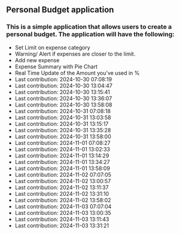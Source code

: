 ## Personal Budget application

### This is a simple application that allows users to create a personal budget. The application will have the following:

- Set Limit on expense category
- Warning/ Alert if expenses are closer to the limit.
- Add new expense
- Expense Summary with Pie Chart
- Real Time Update of the Amount you've used in %
- Last contribution: 2024-10-30 07:08:19
- Last contribution: 2024-10-30 13:04:47
- Last contribution: 2024-10-30 13:15:41
- Last contribution: 2024-10-30 13:36:07
- Last contribution: 2024-10-30 13:58:08
- Last contribution: 2024-10-31 07:08:18
- Last contribution: 2024-10-31 13:03:58
- Last contribution: 2024-10-31 13:15:17
- Last contribution: 2024-10-31 13:35:28
- Last contribution: 2024-10-31 13:58:00
- Last contribution: 2024-11-01 07:08:27
- Last contribution: 2024-11-01 13:02:33
- Last contribution: 2024-11-01 13:14:29
- Last contribution: 2024-11-01 13:34:27
- Last contribution: 2024-11-01 13:58:09
- Last contribution: 2024-11-02 07:07:05
- Last contribution: 2024-11-02 13:00:57
- Last contribution: 2024-11-02 13:11:37
- Last contribution: 2024-11-02 13:31:10
- Last contribution: 2024-11-02 13:58:02
- Last contribution: 2024-11-03 07:07:04
- Last contribution: 2024-11-03 13:00:35
- Last contribution: 2024-11-03 13:11:43
- Last contribution: 2024-11-03 13:31:21
